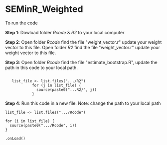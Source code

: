 # SEMinR_Weighted

To run the code

**Step 1**: Dowload folder *Rcode* & *R2* to your local computer

**Step 2**: Open folder *Rcode* find the file "weight_vector.r" update your weight vector to this file. Open folder *R2* find the file "weight_vector.r" update your weight vector to this file.

**Step 3**:  Open folder *Rcode* find the file "estimate_bootstrap.R", update the path in this code to your local path.

```{r}

   list_file <- list.files(".../R2")
            for (j in list_file) { 
              source(paste0("...R2/", j))
            }

```

**Step 4**: Run this code in a new file. Note: change the path to your local path

```{r}
list_file <- list.files(".../Rcode")

for (i in list_file) {
  source(paste0(".../Rcode", i))
}

.onLoad()
```